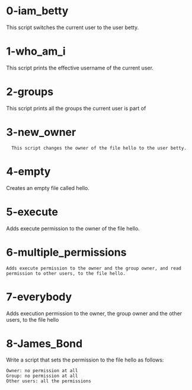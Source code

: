# 0-iam_betty
   This script  switches the current user to the user betty.

# 1-who_am_i
   This script prints the effective username of the current user.

# 2-groups
   This script prints all the groups the current user is part of

# 3-new_owner
      This script changes the owner of the file hello to the user betty.

# 4-empty
   Creates an empty file called hello.

# 5-execute
   Adds execute permission to the owner of the file hello.

# 6-multiple_permissions
    Adds execute permission to the owner and the group owner, and read permission to other users, to the file hello.

# 7-everybody
   Adds execution permission to the owner, the group owner and the other users, to the file hello

# 8-James_Bond
   Write a script that sets the permission to the file hello as follows:

    Owner: no permission at all
    Group: no permission at all
    Other users: all the permissions

